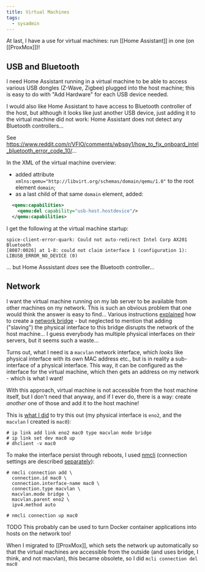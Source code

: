 ```yaml
---
title: Virtual Machines
tags:
  - sysadmin
---
```

At last, I have a use for virtual machines: run [[Home Assistant]] in one (on [[ProxMox]])!

## USB and Bluetooth

I need Home Assistant running in a virtual machine to be able to access various USB dongles (Z-Wave, Zigbee) plugged into the host machine; this is easy to do with "Add Hardware" for each USB device needed.

I would also like Home Assistant to have access to Bluetooth controller of the host, but although it looks like just another USB device, just adding it to the virtual machine did not work: Home Assistant does not detect any Bluetooth controllers...

See https://www.reddit.com/r/VFIO/comments/wbsqy1/how_to_fix_onboard_intel_bluetooth_error_code_10/...

In the XML of the virtual machine overview:
- added attribute `xmlns:qemu="http://libvirt.org/schemas/domain/qemu/1.0"` to the root element `domain`;
- as a last child of that same `domain` element, added:
```xml
  <qemu:capabilities>
    <qemu:del capability="usb-host.hostdevice"/>
  </qemu:capabilities>
```

I get the following at the virtual machine startup:
```
spice-client-error-quark: Could not auto-redirect Intel Corp AX201 Bluetooth
[8087:0026] at 1-8: could not claim interface 1 (configuration 1):
LIBUSB_ERROR_NO_DEVICE (0)
```

... but Home Asssistant *does* see the Bluetooth controller...

## Network

I want the virtual machine running on my lab server to be available from other machines on my network. This is such an obvious problem that one would think the answer is easy to find... Various instructions [explained](https://www.zenarmor.com/docs/linux-tutorials/how-to-configure-network-bridge-on-linux) how to create a [network bridge](https://www.redhat.com/sysadmin/setup-network-bridge-VM) - but neglected to mention that adding ("slaving") the physical interface to this bridge disrupts the network of the host machine... I guess everybody has multiple physical interfaces on their servers, but it seems such a waste...

Turns out, what I need is a `macvlan` network interface, which *looks* like physical interface with its own MAC address etc., but is in reality a sub-interface of a physical interface. This way, it can be configured as the interface for the virtual machine, which then gets an address on my network - which is what I want!

With this approach, virtual machine is not accessible from the host machine itself, but I don't need that anyway, and if I ever do, there is a way: create *another* one of those and add it to the host machine!

This is [what I did](https://stackoverflow.com/questions/24783600/how-to-create-a-macvlan-network-interface-in-the-same-network-as-the-host) to try this out (my physical interface is `eno2`, and the `macvlan` I created is `mac0`):
```shell
# ip link add link eno2 mac0 type macvlan mode bridge
# ip link set dev mac0 up
# dhclient -v mac0
```

To make the interface persist through reboots, I used [nmcli](https://networkmanager.dev/docs/api/latest/nmcli.html) (connection settings are described [separately](https://networkmanager.pages.freedesktop.org/NetworkManager/NetworkManager/nm-settings-nmcli.html)):
```shell
# nmcli connection add \
  connection.id mac0 \
  connection.interface-name mac0 \
  connection.type macvlan \
  macvlan.mode bridge \
  macvlan.parent eno2 \
  ipv4.method auto

# nmcli connection up mac0
```

TODO This probably can be used to turn Docker container applications into hosts on the network too!

When I migrated to [[ProxMox]], which sets the network up automatically so that the virtual machines are accessible from the outside (and uses bridge, I think, and not macvlan), this became obsolete, so I did `mcli connection del mac0`